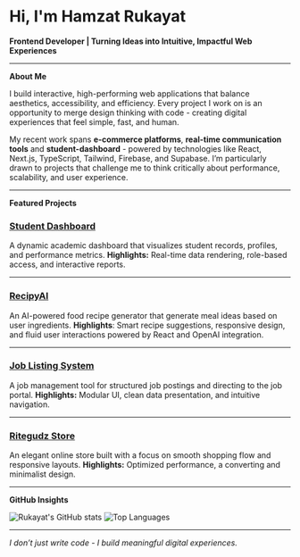 # Hi, I'm Hamzat Rukayat 

**Frontend Developer | Turning Ideas into Intuitive, Impactful Web Experiences**

---

 **About Me**
 
I build interactive, high-performing web applications that balance aesthetics, accessibility, and efficiency.
Every project I work on is an opportunity to merge design thinking with code - creating digital experiences that feel simple, fast, and human.

My recent work spans **e-commerce platforms**, **real-time communication tools** and **student-dashboard**  - powered by technologies like React, Next.js, TypeScript, Tailwind, Firebase, and Supabase.
I’m particularly drawn to projects that challenge me to think critically about performance, scalability, and user experience.

---

 **Featured Projects**

###  [Student Dashboard](https://github.com/Dev-Ruqoyah/student-dashboard)

A dynamic academic dashboard that visualizes student records, profiles, and performance metrics.
**Highlights:** Real-time data rendering, role-based access, and interactive reports.

---

###  [RecipyAI](https://hr-recipyai.web.app/)

An AI-powered food recipe generator that generate meal ideas based on user ingredients.
**Highlights**: Smart recipe suggestions, responsive design, and fluid user interactions powered by React and OpenAI integration.

---

###  [Job Listing System](https://hr-joblisting.web.app/)

A job management tool for structured job postings and directing to the job portal.
**Highlights:** Modular UI, clean data presentation, and intuitive navigation.

---

### [Ritegudz Store](https://ritegudz.store/)

An elegant online store built with a focus on smooth shopping flow and responsive layouts.
**Highlights:** Optimized performance, a converting and minimalist design.

---

 **GitHub Insights**

![Rukayat's GitHub stats](https://github-readme-stats.vercel.app/api?username=Dev-Ruqoyah\&show_icons=true\&theme=radical)
![Top Languages](https://github-readme-stats.vercel.app/api/top-langs/?username=Dev-Ruqoyah\&layout=compact\&theme=radical)

---

*I don’t just write code - I build meaningful digital experiences.*
